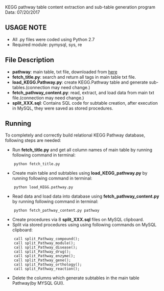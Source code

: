 KEGG pathway table content extraction and sub-table generation program
Data: 07/20/2017

USAGE NOTE
-----
- All .py files were coded using Python 2.7
- Required module: pymysql, sys, re

File Description
-----
- **pathway**: main table, txt file, downloaded from [here](http://www.kegg.jp/kegg/download/)
- **fetch_title.py**: search and return all tags in main table txt file.
- **load_KEGG.Pathway.py**: create KEGG.Pathway table and generate sub-tables.(connection may need change.)
- **fetch_pathway_content.py**: read, extract, and load data from main txt file.(connection may need change.)
- **split_XXX.sql**: Contains SQL code for subtable creation, after execution in MySQL, they were saved as stored procedures. 

Running
-----
To completely and correctly build relational KEGG Pathway database, following steps are needed:

- Run **fetch_title.py** and get all column names of main table by running following command in terminal:
```
	python fetch_title.py
```
- Create main table and subtables using **load_KEGG_pathway.py** by running following command in terminal: 
```
	python load_KEGG.pathway.py
```
- Read data and load data into database using **fetch_pathway_content.py** by running following command in terminal:
```
	python fetch_pathway_content.py pathway
```
- Create procedures via 8 **split_XXX.sql** files on MySQL clipboard. 
- Split via stored procedures using using following commands on MySQL clipboard:
```
	call split_Pathway_compound();
	call split_Pathway_module();
	call split_Pathway_disease();
	call split_Pathway_drug();
	call split_Pathway_enzyme();
	call split_Pathway_gene();
	call split_Pathway_orthology();
	call split_Pathway_reaction();
```
- Delete the columns which generate subtables in the main table Pathway(by MYSQL GUI).